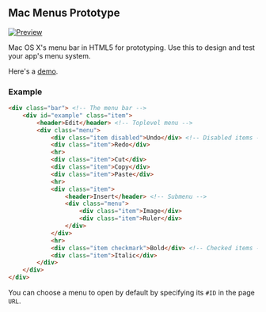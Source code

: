 ## Mac Menus Prototype

[![Preview](https://github.com/hbons/mac-menus-prototype/blob/gh-pages/img/preview.png?raw=true)](https://hbons.github.io/mac-menus-prototype/prototypes/demo/demo.html)

Mac OS X's menu bar in HTML5 for prototyping.
Use this to design and test your app's menu system.

Here's a [demo](https://hbons.github.io/mac-menus-prototype/prototypes/demo/demo.html).

### Example

```html
<div class="bar"> <!-- The menu bar -->
    <div id="example" class="item">
        <header>Edit</header> <!-- Toplevel menu -->
        <div class="menu">
            <div class="item disabled">Undo</div> <!-- Disabled items -->
            <div class="item">Redo</div>
            <hr>
            <div class="item">Cut</div>
            <div class="item">Copy</div>
            <div class="item">Paste</div>
            <hr>
            <div class="item">
                <header>Insert</header> <!-- Submenu -->
                <div class="menu">
                    <div class="item">Image</div>
                    <div class="item">Ruler</div>    
                </div>
            </div>
            <hr>
            <div class="item checkmark">Bold</div> <!-- Checked items -->
            <div class="item">Italic</div>    
        </div>
    </div>
</div>
```

You can choose a menu to open by default by specifying its `#ID` in the page `URL`.
